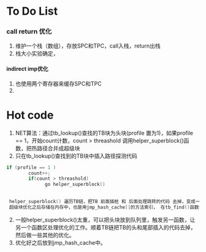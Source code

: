 # To Do List

### call return 优化

1. 维护一个栈（数组），存放SPC和TPC，call入栈，return出栈
2. 栈大小实验确定， 

#### indirect imp优化

1. 也使用两个寄存器来缓存SPC和TPC
2. 

# Hot code

1. NET算法：通过tb_lookup()查找的TB块为头块(profile 置为1)，如果profile == 1，开始count计数，count > threashold 调用helper_superblock()函数，把热路径合并成超级块
2. 只在tb_lookup()查找到的TB块中插入路径探测代码

```c
if (profile == 1 )
        count++;
        if(count > threashold)
              go helper_superblock()
              
              
 helper_superblock() 遍历TB链，把TB 前面插桩 和 后面处理跳转的代码 去掉，变成一个超级块。
 超级块优化之后存储在内存中，也是用jmp_hash_cache[]的方法索引， 在tb_find()函数调用tb_lookup()之前调用他。
```

2. 一般helper_superblock()太重，可以把头块放到队列里，触发另一函数，让另一个函数区处理优化的工作。顺着TB链把TB的头和尾部插入的代码去掉，然后做一些其他的优化。
3. 优化好之后放到jmp_hash_cache中。
